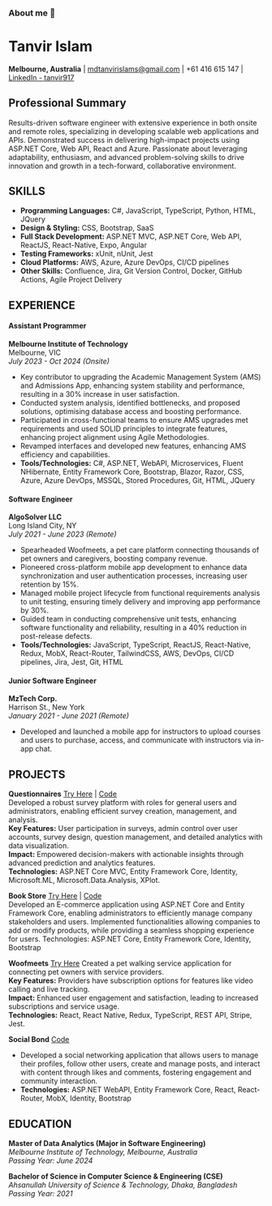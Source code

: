 ### About me 👋


# Tanvir Islam
**Melbourne, Australia** | mdtanvirislams@gmail.com | +61 416 615 147 | [LinkedIn - tanvir917](https://www.linkedin.com/in/tanvir917)

## Professional Summary
Results-driven software engineer with extensive experience in both onsite and remote roles, specializing in developing scalable web applications and APIs. Demonstrated success in delivering high-impact projects using ASP.NET Core, Web API, React and Azure. Passionate about leveraging adaptability, enthusiasm, and advanced problem-solving skills to drive innovation and growth in a tech-forward, collaborative environment.

## SKILLS

- **Programming Languages:** C#, JavaScript, TypeScript, Python, HTML, JQuery  
- **Design & Styling:** CSS, Bootstrap, SaaS  
- **Full Stack Development:** ASP.NET MVC, ASP.NET Core, Web API, ReactJS, React-Native, Expo, Angular  
- **Testing Frameworks:** xUnit, nUnit, Jest  
- **Cloud Platforms:** AWS, Azure, Azure DevOps, CI/CD pipelines  
- **Other Skills:** Confluence, Jira, Git Version Control, Docker, GitHub Actions, Agile Project Delivery

## EXPERIENCE

#### Assistant Programmer  
**Melbourne Institute of Technology**  
Melbourne, VIC  
*July 2023 - Oct 2024 (Onsite)*  

- Key contributor to upgrading the Academic Management System (AMS) and Admissions App, enhancing system stability and performance, resulting in a 30% increase in user satisfaction.
- Conducted system analysis, identified bottlenecks, and proposed solutions, optimising database access and boosting performance.
- Participated in cross-functional teams to ensure AMS upgrades met requirements and used SOLID principles to integrate features, enhancing project alignment using Agile Methodologies.
- Revamped interfaces and developed new features, enhancing AMS efficiency and capabilities.
- **Tools/Technologies:** C#, ASP.NET, WebAPI, Microservices, Fluent NHibernate, Entity Framework Core, Bootstrap, Blazor, Razor, CSS, Azure, Azure DevOps, MSSQL, Stored Procedures, Git, HTML, JQuery

#### Software Engineer  
**AlgoSolver LLC**  
Long Island City, NY  
*July 2021 - June 2023 (Remote)*  

- Spearheaded Woofmeets, a pet care platform connecting thousands of pet owners and caregivers, boosting company revenue.
- Pioneered cross-platform mobile app development to enhance data synchronization and user authentication processes, increasing user retention by 15%.
- Managed mobile project lifecycle from functional requirements analysis to unit testing, ensuring timely delivery and improving app performance by 30%.
- Guided team in conducting comprehensive unit tests, enhancing software functionality and reliability, resulting in a 40% reduction in post-release defects.
- **Tools/Technologies:** JavaScript, TypeScript, ReactJS, React-Native, Redux, MobX, React-Router, TailwindCSS, AWS, DevOps, CI/CD pipelines, Jira, Jest, Git, HTML

#### Junior Software Engineer  
**MzTech Corp.**  
Harrison St., New York  
*January 2021 - June 2021 (Remote)*  

- Developed and launched a mobile app for instructors to upload courses and users to purchase, access, and communicate with instructors via in-app chat.


## PROJECTS

**Questionnaires** [Try Here](https://questionar.azurewebsites.net/) | [Code](https://github.com/tanvir917/capstone)  
Developed a robust survey platform with roles for general users and administrators, enabling efficient survey creation, management, and analysis.  
**Key Features:** User participation in surveys, admin control over user accounts, survey design, question management, and detailed analytics with data visualization.  
**Impact:** Empowered decision-makers with actionable insights through advanced prediction and analytics features.  
**Technologies:** ASP.NET Core MVC, Entity Framework Core, Identity, Microsoft.ML, Microsoft.Data.Analysis, XPlot.

**Book Store**  [Try Here](https://bookproduct.azurewebsites.net/) | [Code](https://github.com/tanvir917/BulkyWeb)  
Developed an E-commerce application using ASP.NET Core and Entity Framework Core, enabling administrators to efficiently manage company stakeholders and users. Implemented functionalities allowing companies to add or modify products, while providing a seamless shopping experience for users.
Technologies: ASP.NET Core, Entity Framework Core, Identity, Bootstrap

**Woofmeets** [Try Here](https://apps.apple.com/au/app/woofmeets/id6443478865)
Created a pet walking service application for connecting pet owners with service providers.  
**Key Features:** Providers have subscription options for features like video calling and live tracking.  
**Impact:** Enhanced user engagement and satisfaction, leading to increased subscriptions and service usage.  
**Technologies:** React, React Native, Redux, TypeScript, REST API, Stripe, Jest.

**Social Bond**  [Code](https://github.com/tanvir917/reactivities)  
- Developed a social networking application that allows users to manage their profiles, follow other users, create and manage posts, and interact with content through likes and comments, fostering engagement and community interaction.  
- **Technologies:** ASP.NET WebAPI, Entity Framework Core, React, React-Router, MobX, Identity, Bootstrap

## EDUCATION

**Master of Data Analytics (Major in Software Engineering)**  
*Melbourne Institute of Technology, Melbourne, Australia*  
*Passing Year: June 2024*

**Bachelor of Science in Computer Science & Engineering (CSE)**  
*Ahsanullah University of Science & Technology, Dhaka, Bangladesh*  
*Passing Year: 2021*

